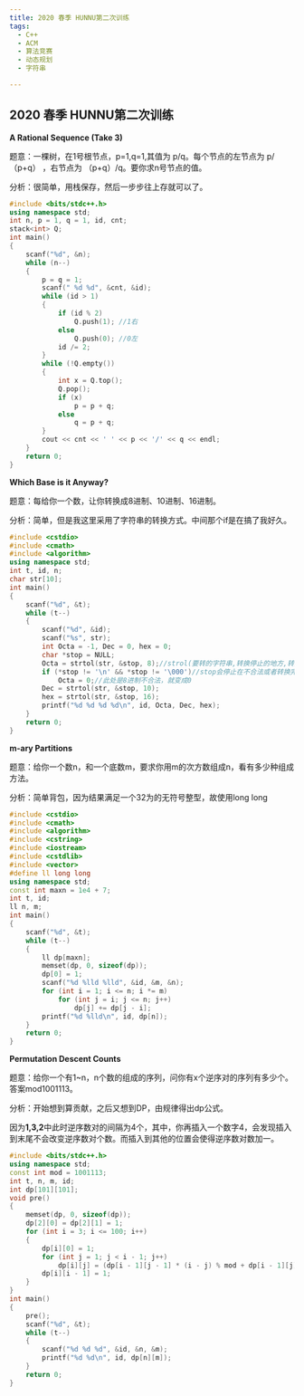 ```yaml
---
title: 2020 春季 HUNNU第二次训练
tags:
  - C++
  - ACM
  - 算法竞赛
  - 动态规划
  - 字符串

---
```


## 2020 春季 HUNNU第二次训练

**A Rational Sequence (Take 3)**

题意：一棵树，在1号根节点，p=1,q=1,其值为 p/q。每个节点的左节点为 p/（p+q） ，右节点为 （p+q）/q。要你求n号节点的值。

分析：很简单，用栈保存，然后一步步往上存就可以了。

```c++
#include <bits/stdc++.h>
using namespace std;
int n, p = 1, q = 1, id, cnt;
stack<int> Q;
int main()
{
    scanf("%d", &n);
    while (n--)
    {
        p = q = 1;
        scanf(" %d %d", &cnt, &id);
        while (id > 1)
        {
            if (id % 2)
                Q.push(1); //1右
            else
                Q.push(0); //0左
            id /= 2;
        }
        while (!Q.empty())
        {
            int x = Q.top();
            Q.pop();
            if (x)
                p = p + q;
            else
                q = p + q;
        }
        cout << cnt << ' ' << p << '/' << q << endl;
    }
    return 0;
}
```

**Which Base is it Anyway?**

题意：每给你一个数，让你转换成8进制、10进制、16进制。

分析：简单，但是我这里采用了字符串的转换方式。中间那个if是在搞了我好久。

```c++
#include <cstdio>
#include <cmath>
#include <algorithm>
using namespace std;
int t, id, n;
char str[10];
int main()
{
    scanf("%d", &t);
    while (t--)
    {
        scanf("%d", &id);
        scanf("%s", str);
        int Octa = -1, Dec = 0, hex = 0;
        char *stop = NULL;
        Octa = strtol(str, &stop, 8);//strol(要转的字符串,转换停止的地方,转换的进制)
        if (*stop != '\n' && *stop != '\000')//stop会停止在不合法或者转换完全之后的位置
            Octa = 0;//此处是8进制不合法，就变成0
        Dec = strtol(str, &stop, 10);
        hex = strtol(str, &stop, 16);
        printf("%d %d %d %d\n", id, Octa, Dec, hex);
    }
    return 0;
}
```

**m-ary Partitions**

题意：给你一个数n，和一个底数m，要求你用m的次方数组成n，看有多少种组成方法。

分析：简单背包，因为结果满足一个32为的无符号整型，故使用long long

```c++
#include <cstdio>
#include <cmath>
#include <algorithm>
#include <cstring>
#include <iostream>
#include <cstdlib>
#include <vector>
#define ll long long
using namespace std;
const int maxn = 1e4 + 7;
int t, id;
ll n, m;
int main()
{
	scanf("%d", &t);
	while (t--)
	{
		ll dp[maxn];
		memset(dp, 0, sizeof(dp));
		dp[0] = 1;
		scanf("%d %lld %lld", &id, &m, &n);
		for (int i = 1; i <= n; i *= m)
			for (int j = i; j <= n; j++)
				dp[j] += dp[j - i];
		printf("%d %lld\n", id, dp[n]);
	}
	return 0;
}
```



**Permutation Descent Counts**

题意：给你一个有1~n，n个数的组成的序列，问你有x个逆序对的序列有多少个。答案mod1001113。

分析：开始想到算贡献，之后又想到DP，由规律得出dp公式。

因为**1,3,2**中此时逆序数对的间隔为4个，其中，你再插入一个数字4，会发现插入到末尾不会改变逆序数对个数。而插入到其他的位置会使得逆序数对数加一。

```c++
#include <bits/stdc++.h>
using namespace std;
const int mod = 1001113;
int t, n, m, id;
int dp[101][101];
void pre()
{
    memset(dp, 0, sizeof(dp));
    dp[2][0] = dp[2][1] = 1;
    for (int i = 3; i <= 100; i++)
    {
        dp[i][0] = 1;
        for (int j = 1; j < i - 1; j++)
            dp[i][j] = (dp[i - 1][j - 1] * (i - j) % mod + dp[i - 1][j] * (j + 1) % mod) % mod;
        dp[i][i - 1] = 1;
    }
}
int main()
{
    pre();
    scanf("%d", &t);
    while (t--)
    {
        scanf("%d %d %d", &id, &n, &m);
        printf("%d %d\n", id, dp[n][m]);
    }
    return 0;
}
```

